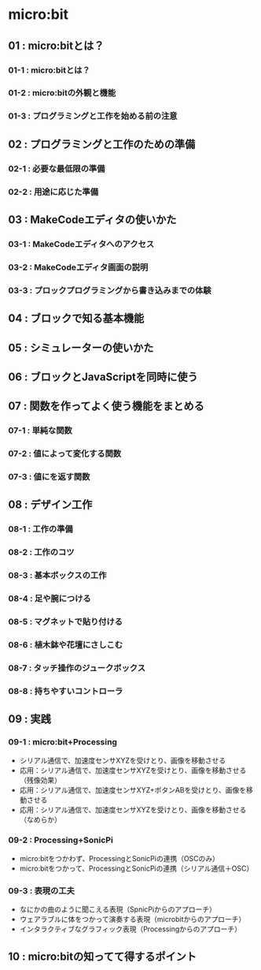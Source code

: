 # micro:bit
## 01 : micro:bitとは？
### 01-1 : micro:bitとは？
### 01-2 : micro:bitの外観と機能
### 01-3 : プログラミングと工作を始める前の注意
## 02 : プログラミングと工作のための準備
### 02-1 : 必要な最低限の準備
### 02-2 : 用途に応じた準備
## 03 : MakeCodeエディタの使いかた
### 03-1 : MakeCodeエディタへのアクセス
### 03-2 : MakeCodeエディタ画面の説明
### 03-3 : プロックプログラミングから書き込みまでの体験
## 04 : ブロックで知る基本機能
## 05 : シミュレーターの使いかた
## 06 : ブロックとJavaScriptを同時に使う
## 07 : 関数を作ってよく使う機能をまとめる
### 07-1 : 単純な関数
### 07-2 : 値によって変化する関数
### 07-3 : 値にを返す関数
## 08 : デザイン工作
### 08-1 : 工作の準備
### 08-2 : 工作のコツ
### 08-3 : 基本ボックスの工作
### 08-4 : 足や腕につける
### 08-5 : マグネットで貼り付ける
### 08-6 : 植木鉢や花壇にさしこむ
### 08-7 : タッチ操作のジュークボックス
### 08-8 : 持ちやすいコントローラ
## 09 : 実践
### 09-1 : micro:bit+Processing
+ シリアル通信で、加速度センサXYZを受けとり、画像を移動させる
+ 応用：シリアル通信で、加速度センサXYZを受けとり、画像を移動させる（残像効果）
+ 応用：シリアル通信で、加速度センサXYZ+ボタンABを受けとり、画像を移動させる
+ 応用：シリアル通信で、加速度センサXYZを受けとり、画像を移動させる（なめらか）

### 09-2 : Processing+SonicPi
+ micro:bitをつかわず、ProcessingとSonicPiの連携（OSCのみ）
+ micro:bitをつかって、ProcessingとSonicPiの連携（シリアル通信＋OSC）

### 09-3 : 表現の工夫
+ なにかの曲のように聞こえる表現（SpnicPiからのアプローチ）
+ ウェアラブルに体をつかって演奏する表現（microbitからのアプローチ）
+ インタラクティブなグラフィック表現（Processingからのアプローチ）

## 10 : micro:bitの知ってて得するポイント
